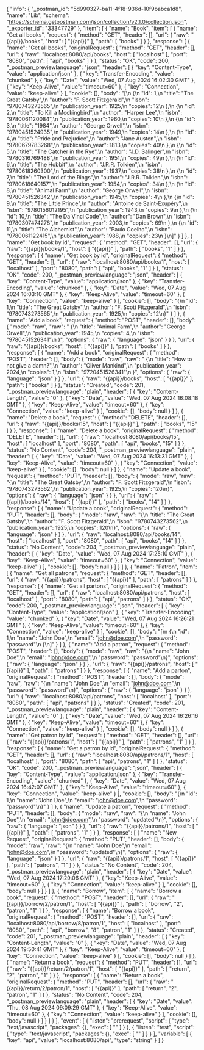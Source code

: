 {
	"info": {
		"_postman_id": "5d990327-ba11-4f18-936d-10f9babca1d8",
		"name": "Lib",
		"schema": "https://schema.getpostman.com/json/collection/v2.1.0/collection.json",
		"_exporter_id": "33347729"
	},
	"item": [
		{
			"name": "Book",
			"item": [
				{
					"name": "Get all books",
					"request": {
						"method": "GET",
						"header": [],
						"url": {
							"raw": "{{api}}/books",
							"host": [
								"{{api}}"
							],
							"path": [
								"books"
							]
						}
					},
					"response": [
						{
							"name": "Get all books",
							"originalRequest": {
								"method": "GET",
								"header": [],
								"url": {
									"raw": "localhost:8080/api/books",
									"host": [
										"localhost"
									],
									"port": "8080",
									"path": [
										"api",
										"books"
									]
								}
							},
							"status": "OK",
							"code": 200,
							"_postman_previewlanguage": "json",
							"header": [
								{
									"key": "Content-Type",
									"value": "application/json"
								},
								{
									"key": "Transfer-Encoding",
									"value": "chunked"
								},
								{
									"key": "Date",
									"value": "Wed, 07 Aug 2024 16:02:30 GMT"
								},
								{
									"key": "Keep-Alive",
									"value": "timeout=60"
								},
								{
									"key": "Connection",
									"value": "keep-alive"
								}
							],
							"cookie": [],
							"body": "[\n    {\n        \"id\": 1,\n        \"title\": \"The Great Gatsby\",\n        \"author\": \"F. Scott Fitzgerald\",\n        \"isbn\": \"9780743273565\",\n        \"publication_year\": 1925,\n        \"copies\": 12\n    },\n    {\n        \"id\": 2,\n        \"title\": \"To Kill a Mockingbird\",\n        \"author\": \"Harper Lee\",\n        \"isbn\": \"9780061120084\",\n        \"publication_year\": 1960,\n        \"copies\": 10\n    },\n    {\n        \"id\": 3,\n        \"title\": \"1984\",\n        \"author\": \"George Orwell\",\n        \"isbn\": \"9780451524935\",\n        \"publication_year\": 1949,\n        \"copies\": 14\n    },\n    {\n        \"id\": 4,\n        \"title\": \"Pride and Prejudice\",\n        \"author\": \"Jane Austen\",\n        \"isbn\": \"9780679783268\",\n        \"publication_year\": 1813,\n        \"copies\": 40\n    },\n    {\n        \"id\": 5,\n        \"title\": \"The Catcher in the Rye\",\n        \"author\": \"J.D. Salinger\",\n        \"isbn\": \"9780316769488\",\n        \"publication_year\": 1951,\n        \"copies\": 49\n    },\n    {\n        \"id\": 6,\n        \"title\": \"The Hobbit\",\n        \"author\": \"J.R.R. Tolkien\",\n        \"isbn\": \"9780618260300\",\n        \"publication_year\": 1937,\n        \"copies\": 38\n    },\n    {\n        \"id\": 7,\n        \"title\": \"The Lord of the Rings\",\n        \"author\": \"J.R.R. Tolkien\",\n        \"isbn\": \"9780618640157\",\n        \"publication_year\": 1954,\n        \"copies\": 34\n    },\n    {\n        \"id\": 8,\n        \"title\": \"Animal Farm\",\n        \"author\": \"George Orwell\",\n        \"isbn\": \"9780451526342\",\n        \"publication_year\": 1945,\n        \"copies\": 4\n    },\n    {\n        \"id\": 9,\n        \"title\": \"The Little Prince\",\n        \"author\": \"Antoine de Saint-Exupéry\",\n        \"isbn\": \"9780156012195\",\n        \"publication_year\": 1943,\n        \"copies\": 9\n    },\n    {\n        \"id\": 10,\n        \"title\": \"The Da Vinci Code\",\n        \"author\": \"Dan Brown\",\n        \"isbn\": \"9780307474278\",\n        \"publication_year\": 2003,\n        \"copies\": 69\n    },\n    {\n        \"id\": 11,\n        \"title\": \"The Alchemist\",\n        \"author\": \"Paulo Coelho\",\n        \"isbn\": \"9780061122415\",\n        \"publication_year\": 1988,\n        \"copies\": 23\n    }\n]"
						}
					]
				},
				{
					"name": "Get book by id",
					"request": {
						"method": "GET",
						"header": [],
						"url": {
							"raw": "{{api}}/books/1",
							"host": [
								"{{api}}"
							],
							"path": [
								"books",
								"1"
							]
						}
					},
					"response": [
						{
							"name": "Get book by id",
							"originalRequest": {
								"method": "GET",
								"header": [],
								"url": {
									"raw": "localhost:8080/api/books/1",
									"host": [
										"localhost"
									],
									"port": "8080",
									"path": [
										"api",
										"books",
										"1"
									]
								}
							},
							"status": "OK",
							"code": 200,
							"_postman_previewlanguage": "json",
							"header": [
								{
									"key": "Content-Type",
									"value": "application/json"
								},
								{
									"key": "Transfer-Encoding",
									"value": "chunked"
								},
								{
									"key": "Date",
									"value": "Wed, 07 Aug 2024 16:03:10 GMT"
								},
								{
									"key": "Keep-Alive",
									"value": "timeout=60"
								},
								{
									"key": "Connection",
									"value": "keep-alive"
								}
							],
							"cookie": [],
							"body": "{\n    \"id\": 1,\n    \"title\": \"The Great Gatsby\",\n    \"author\": \"F. Scott Fitzgerald\",\n    \"isbn\": \"9780743273565\",\n    \"publication_year\": 1925,\n    \"copies\": 12\n}"
						}
					]
				},
				{
					"name": "Add a book",
					"request": {
						"method": "POST",
						"header": [],
						"body": {
							"mode": "raw",
							"raw": "  {\n    \"title\": \"Animal Farm\",\n    \"author\": \"George Orwell\",\n    \"publication_year\": 1945,\n    \"copies\": 4,\n    \"isbn\": \"9780451526341\"\n  }",
							"options": {
								"raw": {
									"language": "json"
								}
							}
						},
						"url": {
							"raw": "{{api}}/books",
							"host": [
								"{{api}}"
							],
							"path": [
								"books"
							]
						}
					},
					"response": [
						{
							"name": "Add a book",
							"originalRequest": {
								"method": "POST",
								"header": [],
								"body": {
									"mode": "raw",
									"raw": "  {\n    \"title\": \"How to not give a damn?\",\n    \"author\": \"Oliver Mankind\",\n    \"publication_year\": 2024,\n    \"copies\": 1,\n    \"isbn\": \"9720451526341\"\n  }",
									"options": {
										"raw": {
											"language": "json"
										}
									}
								},
								"url": {
									"raw": "{{api}}/books",
									"host": [
										"{{api}}"
									],
									"path": [
										"books"
									]
								}
							},
							"status": "Created",
							"code": 201,
							"_postman_previewlanguage": "plain",
							"header": [
								{
									"key": "Content-Length",
									"value": "0"
								},
								{
									"key": "Date",
									"value": "Wed, 07 Aug 2024 16:08:18 GMT"
								},
								{
									"key": "Keep-Alive",
									"value": "timeout=60"
								},
								{
									"key": "Connection",
									"value": "keep-alive"
								}
							],
							"cookie": [],
							"body": null
						}
					]
				},
				{
					"name": "Delete a book",
					"request": {
						"method": "DELETE",
						"header": [],
						"url": {
							"raw": "{{api}}/books/15",
							"host": [
								"{{api}}"
							],
							"path": [
								"books",
								"15"
							]
						}
					},
					"response": [
						{
							"name": "Delete a book",
							"originalRequest": {
								"method": "DELETE",
								"header": [],
								"url": {
									"raw": "localhost:8080/api/books/15",
									"host": [
										"localhost"
									],
									"port": "8080",
									"path": [
										"api",
										"books",
										"15"
									]
								}
							},
							"status": "No Content",
							"code": 204,
							"_postman_previewlanguage": "plain",
							"header": [
								{
									"key": "Date",
									"value": "Wed, 07 Aug 2024 16:13:31 GMT"
								},
								{
									"key": "Keep-Alive",
									"value": "timeout=60"
								},
								{
									"key": "Connection",
									"value": "keep-alive"
								}
							],
							"cookie": [],
							"body": null
						}
					]
				},
				{
					"name": "Update a book",
					"request": {
						"method": "PUT",
						"header": [],
						"body": {
							"mode": "raw",
							"raw": "{\n    \"title\": \"The Great Gatsby\",\n    \"author\": \"F. Scott Fitzgerald\",\n    \"isbn\": \"9780743273562\",\n    \"publication_year\": 1925,\n    \"copies\": 120\n}",
							"options": {
								"raw": {
									"language": "json"
								}
							}
						},
						"url": {
							"raw": "{{api}}/books/14",
							"host": [
								"{{api}}"
							],
							"path": [
								"books",
								"14"
							]
						}
					},
					"response": [
						{
							"name": "Update a book",
							"originalRequest": {
								"method": "PUT",
								"header": [],
								"body": {
									"mode": "raw",
									"raw": "{\n    \"title\": \"The Great Gatsby\",\n    \"author\": \"F. Scott Fitzgerald\",\n    \"isbn\": \"9780743273562\",\n    \"publication_year\": 1925,\n    \"copies\": 120\n}",
									"options": {
										"raw": {
											"language": "json"
										}
									}
								},
								"url": {
									"raw": "localhost:8080/api/books/14",
									"host": [
										"localhost"
									],
									"port": "8080",
									"path": [
										"api",
										"books",
										"14"
									]
								}
							},
							"status": "No Content",
							"code": 204,
							"_postman_previewlanguage": "plain",
							"header": [
								{
									"key": "Date",
									"value": "Wed, 07 Aug 2024 17:25:10 GMT"
								},
								{
									"key": "Keep-Alive",
									"value": "timeout=60"
								},
								{
									"key": "Connection",
									"value": "keep-alive"
								}
							],
							"cookie": [],
							"body": null
						}
					]
				}
			]
		},
		{
			"name": "Patron",
			"item": [
				{
					"name": "Get all patrons",
					"request": {
						"method": "GET",
						"header": [],
						"url": {
							"raw": "{{api}}/patrons",
							"host": [
								"{{api}}"
							],
							"path": [
								"patrons"
							]
						}
					},
					"response": [
						{
							"name": "Get all partons",
							"originalRequest": {
								"method": "GET",
								"header": [],
								"url": {
									"raw": "localhost:8080/api/patrons",
									"host": [
										"localhost"
									],
									"port": "8080",
									"path": [
										"api",
										"patrons"
									]
								}
							},
							"status": "OK",
							"code": 200,
							"_postman_previewlanguage": "json",
							"header": [
								{
									"key": "Content-Type",
									"value": "application/json"
								},
								{
									"key": "Transfer-Encoding",
									"value": "chunked"
								},
								{
									"key": "Date",
									"value": "Wed, 07 Aug 2024 16:26:21 GMT"
								},
								{
									"key": "Keep-Alive",
									"value": "timeout=60"
								},
								{
									"key": "Connection",
									"value": "keep-alive"
								}
							],
							"cookie": [],
							"body": "[\n    {\n        \"id\": 1,\n        \"name\": \"John Doe\",\n        \"email\": \"john@doe.com\",\n        \"password\": \"password\"\n    }\n]"
						}
					]
				},
				{
					"name": "Add a patron",
					"request": {
						"method": "POST",
						"header": [],
						"body": {
							"mode": "raw",
							"raw": "{\n    \"name\": \"John Doe\",\n    \"email\": \"john@doe.com\",\n    \"password\": \"password\"\n}",
							"options": {
								"raw": {
									"language": "json"
								}
							}
						},
						"url": {
							"raw": "{{api}}/patrons",
							"host": [
								"{{api}}"
							],
							"path": [
								"patrons"
							]
						}
					},
					"response": [
						{
							"name": "Add a parton",
							"originalRequest": {
								"method": "POST",
								"header": [],
								"body": {
									"mode": "raw",
									"raw": "{\n    \"name\": \"John Doe\",\n    \"email\": \"john@doe.com\",\n    \"password\": \"password\"\n}",
									"options": {
										"raw": {
											"language": "json"
										}
									}
								},
								"url": {
									"raw": "localhost:8080/api/patrons",
									"host": [
										"localhost"
									],
									"port": "8080",
									"path": [
										"api",
										"patrons"
									]
								}
							},
							"status": "Created",
							"code": 201,
							"_postman_previewlanguage": "plain",
							"header": [
								{
									"key": "Content-Length",
									"value": "0"
								},
								{
									"key": "Date",
									"value": "Wed, 07 Aug 2024 16:26:16 GMT"
								},
								{
									"key": "Keep-Alive",
									"value": "timeout=60"
								},
								{
									"key": "Connection",
									"value": "keep-alive"
								}
							],
							"cookie": [],
							"body": null
						}
					]
				},
				{
					"name": "Get patron by id",
					"request": {
						"method": "GET",
						"header": [],
						"url": {
							"raw": "{{api}}/patrons/1",
							"host": [
								"{{api}}"
							],
							"path": [
								"patrons",
								"1"
							]
						}
					},
					"response": [
						{
							"name": "Get a patron by id",
							"originalRequest": {
								"method": "GET",
								"header": [],
								"url": {
									"raw": "localhost:8080/api/patrons/1",
									"host": [
										"localhost"
									],
									"port": "8080",
									"path": [
										"api",
										"patrons",
										"1"
									]
								}
							},
							"status": "OK",
							"code": 200,
							"_postman_previewlanguage": "json",
							"header": [
								{
									"key": "Content-Type",
									"value": "application/json"
								},
								{
									"key": "Transfer-Encoding",
									"value": "chunked"
								},
								{
									"key": "Date",
									"value": "Wed, 07 Aug 2024 16:42:07 GMT"
								},
								{
									"key": "Keep-Alive",
									"value": "timeout=60"
								},
								{
									"key": "Connection",
									"value": "keep-alive"
								}
							],
							"cookie": [],
							"body": "{\n    \"id\": 1,\n    \"name\": \"John Doe\",\n    \"email\": \"john@doe.com\",\n    \"password\": \"password\"\n}"
						}
					]
				},
				{
					"name": "Update a patron",
					"request": {
						"method": "PUT",
						"header": [],
						"body": {
							"mode": "raw",
							"raw": "{\n    \"name\": \"John Doe\",\n    \"email\": \"john@doe.com\",\n    \"password\": \"updated\"\n}",
							"options": {
								"raw": {
									"language": "json"
								}
							}
						},
						"url": {
							"raw": "{{api}}/patrons/1",
							"host": [
								"{{api}}"
							],
							"path": [
								"patrons",
								"1"
							]
						}
					},
					"response": [
						{
							"name": "New Request",
							"originalRequest": {
								"method": "PUT",
								"header": [],
								"body": {
									"mode": "raw",
									"raw": "{\n    \"name\": \"John Doe\",\n    \"email\": \"john@doe.com\",\n    \"password\": \"updated\"\n}",
									"options": {
										"raw": {
											"language": "json"
										}
									}
								},
								"url": {
									"raw": "{{api}}/patrons/1",
									"host": [
										"{{api}}"
									],
									"path": [
										"patrons",
										"1"
									]
								}
							},
							"status": "No Content",
							"code": 204,
							"_postman_previewlanguage": "plain",
							"header": [
								{
									"key": "Date",
									"value": "Wed, 07 Aug 2024 17:29:06 GMT"
								},
								{
									"key": "Keep-Alive",
									"value": "timeout=60"
								},
								{
									"key": "Connection",
									"value": "keep-alive"
								}
							],
							"cookie": [],
							"body": null
						}
					]
				}
			]
		},
		{
			"name": "Borrow",
			"item": [
				{
					"name": "Borrow a book",
					"request": {
						"method": "POST",
						"header": [],
						"url": {
							"raw": "{{api}}/borrow/2/patron/1",
							"host": [
								"{{api}}"
							],
							"path": [
								"borrow",
								"2",
								"patron",
								"1"
							]
						}
					},
					"response": [
						{
							"name": "Borrow a book",
							"originalRequest": {
								"method": "POST",
								"header": [],
								"url": {
									"raw": "localhost:8080/api/borrow/8/patron/1",
									"host": [
										"localhost"
									],
									"port": "8080",
									"path": [
										"api",
										"borrow",
										"8",
										"patron",
										"1"
									]
								}
							},
							"status": "Created",
							"code": 201,
							"_postman_previewlanguage": "plain",
							"header": [
								{
									"key": "Content-Length",
									"value": "0"
								},
								{
									"key": "Date",
									"value": "Wed, 07 Aug 2024 19:50:41 GMT"
								},
								{
									"key": "Keep-Alive",
									"value": "timeout=60"
								},
								{
									"key": "Connection",
									"value": "keep-alive"
								}
							],
							"cookie": [],
							"body": null
						}
					]
				},
				{
					"name": "Return a book",
					"request": {
						"method": "PUT",
						"header": [],
						"url": {
							"raw": "{{api}}/return/2/patron/1",
							"host": [
								"{{api}}"
							],
							"path": [
								"return",
								"2",
								"patron",
								"1"
							]
						}
					},
					"response": [
						{
							"name": "Return a book",
							"originalRequest": {
								"method": "PUT",
								"header": [],
								"url": {
									"raw": "{{api}}/return/2/patron/1",
									"host": [
										"{{api}}"
									],
									"path": [
										"return",
										"2",
										"patron",
										"1"
									]
								}
							},
							"status": "No Content",
							"code": 204,
							"_postman_previewlanguage": "plain",
							"header": [
								{
									"key": "Date",
									"value": "Thu, 08 Aug 2024 09:09:29 GMT"
								},
								{
									"key": "Keep-Alive",
									"value": "timeout=60"
								},
								{
									"key": "Connection",
									"value": "keep-alive"
								}
							],
							"cookie": [],
							"body": null
						}
					]
				}
			]
		}
	],
	"event": [
		{
			"listen": "prerequest",
			"script": {
				"type": "text/javascript",
				"packages": {},
				"exec": [
					""
				]
			}
		},
		{
			"listen": "test",
			"script": {
				"type": "text/javascript",
				"packages": {},
				"exec": [
					""
				]
			}
		}
	],
	"variable": [
		{
			"key": "api",
			"value": "localhost:8080/api",
			"type": "string"
		}
	]
}